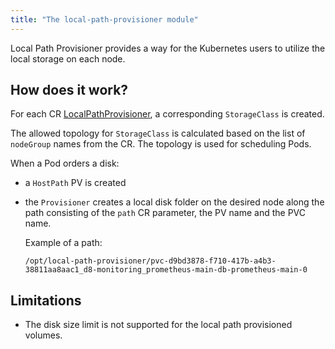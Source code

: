 ```yaml
---
title: "The local-path-provisioner module"
---
```


Local Path Provisioner provides a way for the Kubernetes users to utilize the local storage on each node.

## How does it work?
For each CR [LocalPathProvisioner](cr.html), a corresponding `StorageClass` is created.

The allowed topology for `StorageClass` is calculated based on the list of `nodeGroup` names from the CR.
The topology is used for scheduling Pods.

When a Pod orders a disk:
- a `HostPath` PV is created
- the `Provisioner` creates a local disk folder on the desired node along the path consisting of the `path` CR parameter, the PV name and the PVC name. 
  
  Example of a path:
  ```shell
  /opt/local-path-provisioner/pvc-d9bd3878-f710-417b-a4b3-38811aa8aac1_d8-monitoring_prometheus-main-db-prometheus-main-0
  ```

## Limitations

- The disk size limit is not supported for the local path provisioned volumes.
